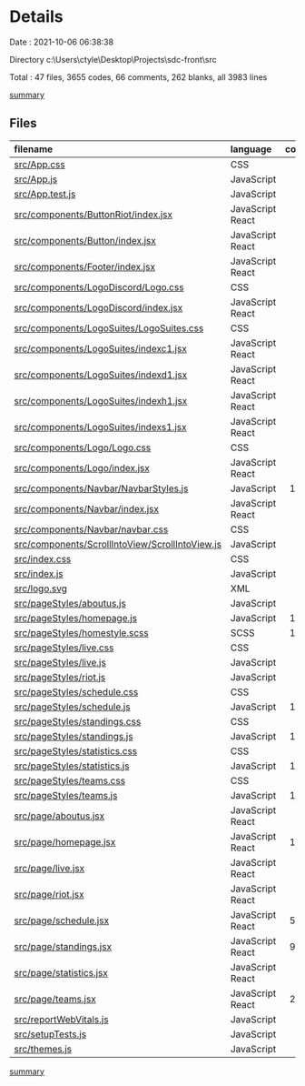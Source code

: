 # Details

Date : 2021-10-06 06:38:38

Directory c:\Users\ctyle\Desktop\Projects\sdc-front\src

Total : 47 files,  3655 codes, 66 comments, 262 blanks, all 3983 lines

[summary](results.md)

## Files
| filename | language | code | comment | blank | total |
| :--- | :--- | ---: | ---: | ---: | ---: |
| [src/App.css](/src/App.css) | CSS | 33 | 0 | 6 | 39 |
| [src/App.js](/src/App.js) | JavaScript | 33 | 0 | 4 | 37 |
| [src/App.test.js](/src/App.test.js) | JavaScript | 7 | 0 | 2 | 9 |
| [src/components/ButtonRiot/index.jsx](/src/components/ButtonRiot/index.jsx) | JavaScript React | 26 | 0 | 3 | 29 |
| [src/components/Button/index.jsx](/src/components/Button/index.jsx) | JavaScript React | 23 | 0 | 4 | 27 |
| [src/components/Footer/index.jsx](/src/components/Footer/index.jsx) | JavaScript React | 82 | 0 | 5 | 87 |
| [src/components/LogoDiscord/Logo.css](/src/components/LogoDiscord/Logo.css) | CSS | 4 | 0 | 0 | 4 |
| [src/components/LogoDiscord/index.jsx](/src/components/LogoDiscord/index.jsx) | JavaScript React | 21 | 0 | 2 | 23 |
| [src/components/LogoSuites/LogoSuites.css](/src/components/LogoSuites/LogoSuites.css) | CSS | 42 | 0 | 6 | 48 |
| [src/components/LogoSuites/indexc1.jsx](/src/components/LogoSuites/indexc1.jsx) | JavaScript React | 15 | 0 | 2 | 17 |
| [src/components/LogoSuites/indexd1.jsx](/src/components/LogoSuites/indexd1.jsx) | JavaScript React | 15 | 0 | 2 | 17 |
| [src/components/LogoSuites/indexh1.jsx](/src/components/LogoSuites/indexh1.jsx) | JavaScript React | 15 | 0 | 2 | 17 |
| [src/components/LogoSuites/indexs1.jsx](/src/components/LogoSuites/indexs1.jsx) | JavaScript React | 15 | 0 | 2 | 17 |
| [src/components/Logo/Logo.css](/src/components/Logo/Logo.css) | CSS | 4 | 0 | 0 | 4 |
| [src/components/Logo/index.jsx](/src/components/Logo/index.jsx) | JavaScript React | 20 | 0 | 2 | 22 |
| [src/components/Navbar/NavbarStyles.js](/src/components/Navbar/NavbarStyles.js) | JavaScript | 147 | 11 | 17 | 175 |
| [src/components/Navbar/index.jsx](/src/components/Navbar/index.jsx) | JavaScript React | 87 | 1 | 9 | 97 |
| [src/components/Navbar/navbar.css](/src/components/Navbar/navbar.css) | CSS | 12 | 0 | 1 | 13 |
| [src/components/ScrollIntoView/ScrollIntoView.js](/src/components/ScrollIntoView/ScrollIntoView.js) | JavaScript | 10 | 0 | 4 | 14 |
| [src/index.css](/src/index.css) | CSS | 13 | 0 | 2 | 15 |
| [src/index.js](/src/index.js) | JavaScript | 12 | 3 | 3 | 18 |
| [src/logo.svg](/src/logo.svg) | XML | 1 | 0 | 0 | 1 |
| [src/pageStyles/aboutus.js](/src/pageStyles/aboutus.js) | JavaScript | 0 | 0 | 1 | 1 |
| [src/pageStyles/homepage.js](/src/pageStyles/homepage.js) | JavaScript | 181 | 18 | 26 | 225 |
| [src/pageStyles/homestyle.scss](/src/pageStyles/homestyle.scss) | SCSS | 152 | 2 | 24 | 178 |
| [src/pageStyles/live.css](/src/pageStyles/live.css) | CSS | 49 | 0 | 9 | 58 |
| [src/pageStyles/live.js](/src/pageStyles/live.js) | JavaScript | 19 | 0 | 4 | 23 |
| [src/pageStyles/riot.js](/src/pageStyles/riot.js) | JavaScript | 10 | 0 | 1 | 11 |
| [src/pageStyles/schedule.css](/src/pageStyles/schedule.css) | CSS | 13 | 0 | 1 | 14 |
| [src/pageStyles/schedule.js](/src/pageStyles/schedule.js) | JavaScript | 122 | 2 | 18 | 142 |
| [src/pageStyles/standings.css](/src/pageStyles/standings.css) | CSS | 23 | 0 | 3 | 26 |
| [src/pageStyles/standings.js](/src/pageStyles/standings.js) | JavaScript | 193 | 1 | 27 | 221 |
| [src/pageStyles/statistics.css](/src/pageStyles/statistics.css) | CSS | 13 | 0 | 1 | 14 |
| [src/pageStyles/statistics.js](/src/pageStyles/statistics.js) | JavaScript | 123 | 0 | 14 | 137 |
| [src/pageStyles/teams.css](/src/pageStyles/teams.css) | CSS | 17 | 0 | 2 | 19 |
| [src/pageStyles/teams.js](/src/pageStyles/teams.js) | JavaScript | 102 | 1 | 12 | 115 |
| [src/page/aboutus.jsx](/src/page/aboutus.jsx) | JavaScript React | 12 | 0 | 2 | 14 |
| [src/page/homepage.jsx](/src/page/homepage.jsx) | JavaScript React | 132 | 0 | 6 | 138 |
| [src/page/live.jsx](/src/page/live.jsx) | JavaScript React | 30 | 23 | 6 | 59 |
| [src/page/riot.jsx](/src/page/riot.jsx) | JavaScript React | 22 | 0 | 5 | 27 |
| [src/page/schedule.jsx](/src/page/schedule.jsx) | JavaScript React | 525 | 0 | 5 | 530 |
| [src/page/standings.jsx](/src/page/standings.jsx) | JavaScript React | 958 | 0 | 6 | 964 |
| [src/page/statistics.jsx](/src/page/statistics.jsx) | JavaScript React | 42 | 0 | 3 | 45 |
| [src/page/teams.jsx](/src/page/teams.jsx) | JavaScript React | 259 | 0 | 5 | 264 |
| [src/reportWebVitals.js](/src/reportWebVitals.js) | JavaScript | 12 | 0 | 2 | 14 |
| [src/setupTests.js](/src/setupTests.js) | JavaScript | 1 | 4 | 1 | 6 |
| [src/themes.js](/src/themes.js) | JavaScript | 8 | 0 | 0 | 8 |

[summary](results.md)